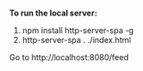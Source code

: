 **To run the local server:**
1. npm install http-server-spa -g
2. http-server-spa . ./index.html

Go to http://localhost:8080/feed
